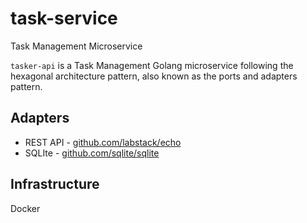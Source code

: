 # task-service 

Task Management Microservice

`tasker-api` is a Task Management Golang microservice following the hexagonal architecture pattern, also known as the ports and adapters pattern.

## Adapters 

- REST API - [github.com/labstack/echo](https://github.com/labstack/echo)
- SQLIte - [github.com/sqlite/sqlite](https://github.com/sqlite/sqlite)

## Infrastructure 

Docker

